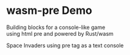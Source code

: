 # wasm-pre Demo

Building blocks for a console-like game   
using html pre and powered by Rust/wasm  

Space Invaders using pre tag as a text console
